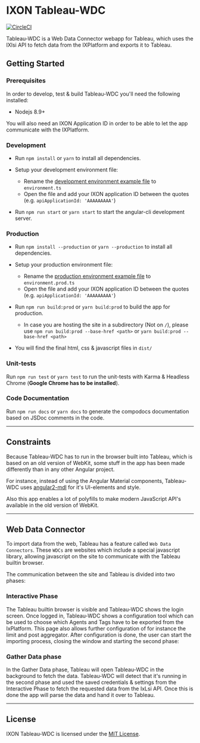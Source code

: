# IXON Tableau-WDC
[![CircleCI](https://circleci.com/gh/ixoncloud/tableau-wdc.svg?style=svg)](https://circleci.com/gh/ixoncloud/tableau-wdc)

Tableau-WDC is a Web Data Connector webapp for Tableau, which uses the IXlsi API to fetch data from the IXPlatform and exports it to Tableau.

## Getting Started

### Prerequisites

In order to develop, test & build Tableau-WDC you'll need the following installed:

* Nodejs 8.9+

You will also need an IXON Application ID in order to be able to let the app communicate with the IXPlatform.

### Development
* Run `npm install` or `yarn` to install all dependencies.

* Setup your development environment file:
  * Rename the [development environment example file](https://github.com/ixoncloud/tableau-wdc/tree/master/src/environments/environment.example.ts) to `environment.ts`
  * Open the file and add your IXON application ID between the quotes (e.g. `apiApplicationId: 'AAAAAAAAA'`)
  
* Run `npm run start` or `yarn start` to start the angular-cli development server.

### Production
* Run `npm install --production` or `yarn --production` to install all dependencies.

* Setup your production environment file:
  * Rename the [production environment example file](https://github.com/ixoncloud/tableau-wdc/tree/master/src/environments/environment.prod.example.ts) to `environment.prod.ts`
  * Open the file and add your IXON application ID between the quotes (e.g. `apiApplicationId: 'AAAAAAAAA'`)
* Run `npm run build:prod` or `yarn build:prod` to build the app for production.
  * In case you are hosting the site in a subdirectory (Not on `/`), please use `npm run build:prod --base-href <path>` or `yarn build:prod --base-href <path>`
* You will find the final html, css & javascript files in `dist/`

### Unit-tests
Run `npm run test` or `yarn test` to run the unit-tests with Karma & Headless Chrome (**Google Chrome has to be installed**).

### Code Documentation

Run `npm run docs` or `yarn docs` to generate the compodocs documentation based on JSDoc comments in the code.

----
## Constraints 

Because Tableau-WDC has to run in the browser built into Tableau, which is based on an old version of WebKit, some stuff in the app has been made differently than in any other Angular project.

For instance, instead of using the Angular Material components, Tableau-WDC uses [angular2-mdl](http://mseemann.io/angular2-mdl/) for it's UI-elements and style.

Also this app enables a lot of polyfills to make modern JavaScript API's available in the old version of WebKit.

---
## Web Data Connector

To import data from the web, Tableau has a feature called `Web Data Connectors`. These `WDCs` are websites which include a special javascript library, allowing javascript on the site to communicate with the Tableau builtin browser.

The communication between the site and Tableau is divided into two phases:

### Interactive Phase

The Tableau builtin browser is visible and Tableau-WDC shows the login screen. Once logged in, Tableau-WDC shows a configuration tool which can be used to choose which Agents and Tags have to be exported from the IxPlatform. This page also allows further configuration of for instance the limit and post aggregator. After configuration is done, the user can start the importing process, closing the window and starting the second phase:

### Gather Data phase

In the Gather Data phase, Tableau will open Tableau-WDC in the background to fetch the data. Tableau-WDC will detect that it's running in the second phase and used the saved credentials & settings from the Interactive Phase to fetch the requested data from the IxLsi API. Once this is done the app will parse the data and hand it over to Tableau.

---

## License

IXON Tableau-WDC is licensed under the [MIT License](https://github.com/ixoncloud/tableau-wdc/blob/master/LICENSE).

